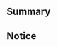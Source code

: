 <!-- .github/PULL_REQUEST_TEMPLATE.md -->

<!---

Provide a short summary in the Title above. Examples of good PR titles:

* "Feature: add so-and-so models"

* "Fix: deduplicate such-and-such"

* "Update: dbt version 0.13.0"

-->

## Summary

<!---

Describe your changes, and why you're making them. Is this linked to an open

issue, a Trello card, or another pull request? Link it here.

-->

## Notice
<!--

write a notice if your feature have important something that we should know

-->
